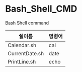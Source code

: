 # Bash_Shell_CMD
Bash Shell command


|쉘이름|명령어|
|---|---|
|Calendar.sh|cal|
|CurrentDate.sh|date|
|PrintLine.sh|echo|
